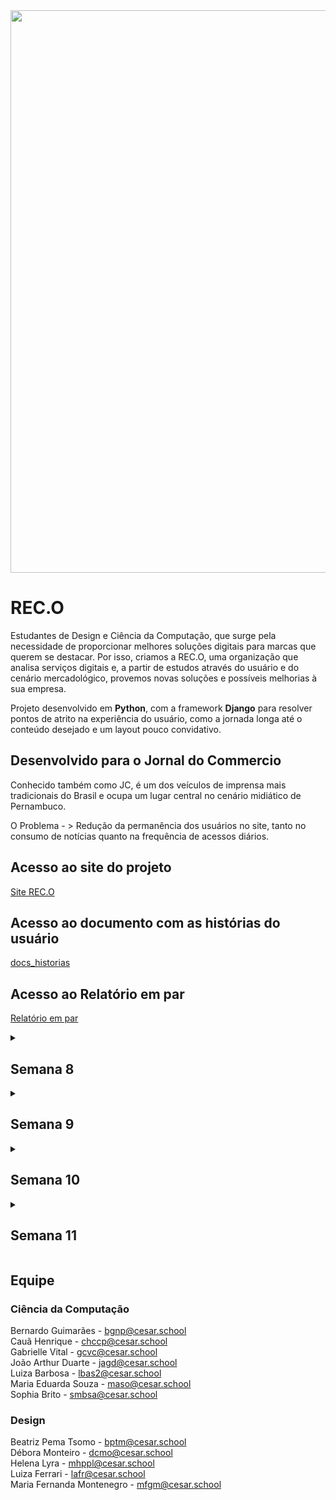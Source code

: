 <img  src="https://github.com/user-attachments/assets/fa630238-b742-4dc6-b764-6cab4d6ae9fa" width="900" height="900">

# REC.O
Estudantes de Design e Ciência da Computação, que surge pela necessidade de proporcionar melhores soluções digitais para marcas que querem se destacar. Por isso, criamos a  REC.O, uma organização que analisa serviços digitais e, a partir de estudos através do usuário e do cenário mercadológico, provemos novas soluções e possíveis melhorias à sua empresa.

Projeto desenvolvido em **Python**, com a framework **Django** para resolver pontos de atrito na experiência do usuário, como a jornada longa até o conteúdo desejado e um layout pouco convidativo.

## Desenvolvido para o Jornal do Commercio
Conhecido também como JC, é um dos veículos de imprensa mais tradicionais do Brasil e ocupa um lugar central no cenário midiático de Pernambuco.

O Problema - > Redução da permanência dos usuários no site, tanto no consumo de notícias quanto na frequência de acessos diários.


## Acesso ao site do projeto
 [Site REC.O](https://sites.google.com/d/1H1WAQs5YY0CATvldSltNKSlR4M0-yEW2/p/19KdY7mc0QfeCC3Vyn48laGZW0uUeZV2J/edit)

## Acesso ao documento com as histórias do usuário
 [docs_historias](https://docs.google.com/document/d/1UjFnvbQb0mYV3OMqcwVpC0ICa4wXUk3drYJq9SrPcvE/edit?usp=sharing)

## Acesso ao Relatório em par
[Relatório em par](https://docs.google.com/document/d/1pkSo2CxC9ket5Wc5D7Jd4AgyTc_JQGDuPIUWokfuXmE/edit?usp=sharing)
 
<details>
  
<summary><h2><strong>Semana 8</strong></h2></summary>

## Readme do projeto
[Readme](https://github.com/EduardaSouzaOL/Projetos2_JC_REC.O)
## Histórias do usuário
[Historias do usuario](https://docs.google.com/document/d/1qoVBzpO4SknCVWL4Cpy6rXrgY6Yv4HgvyF5dHU6W7Mc/edit?tab=t.0)
## Primeira parte do models.py - JC
[models.py](https://docs.google.com/document/d/1eSmwrPEf1FKEVPd2q_7RvG8ga6rGxcNnMXziCqjlOXk/edit?usp=sharing)


</details>

<details>
  
<summary><h2><strong>Semana 9</strong></h2></summary>

## Readme do projeto
[Readme](https://github.com/EduardaSouzaOL/Projetos2_JC_REC.O)
## Histórias do usuário
[Historias do usuario](https://docs.google.com/document/d/1qoVBzpO4SknCVWL4Cpy6rXrgY6Yv4HgvyF5dHU6W7Mc/edit?tab=t.0)
## Ultima versão de modelo de dados - JC
[models.py](https://docs.google.com/document/d/1eSmwrPEf1FKEVPd2q_7RvG8ga6rGxcNnMXziCqjlOXk/edit?usp=sharing)
## Acesso a admin
<img  src="https://github.com/user-attachments/assets/b76f2410-fb73-4c55-a957-e9f657a4c4b7" width="800" height="800">


</details>

</details>

<details>
  
<summary><h2><strong>Semana 10</strong></h2></summary>

## Readme do projeto
[Readme](https://github.com/EduardaSouzaOL/Projetos2_JC_REC.O)
## Relatório em par
[Relatório em par](https://docs.google.com/document/d/1pkSo2CxC9ket5Wc5D7Jd4AgyTc_JQGDuPIUWokfuXmE/edit?usp=sharing)
## Github/Bug tracker 
<img  src="https://github.com/user-attachments/assets/5acb7130-898b-40ae-862a-56fa4c8dde4a" width="800" height="800">

</details>

<details>

<summary><h2><strong>Semana 11</strong></h2></summary>

## Readme do projeto
[Readme](https://github.com/EduardaSouzaOL/Projetos2_JC_REC.O)
## Relatório em par
[Relatório em par](https://docs.google.com/document/d/1pkSo2CxC9ket5Wc5D7Jd4AgyTc_JQGDuPIUWokfuXmE/edit?usp=sharing)
## Github/Bug tracker 
<img  src="https://github.com/user-attachments/assets/5acb7130-898b-40ae-862a-56fa4c8dde4a" width="800" height="800">

## Deploy - Azure
[Link Deploy](https://projetos2-jc-rec-o.onrender.com/)


</details>



## Equipe
### Ciência da Computação
Bernardo Guimarães - bgnp@cesar.school <br>
Cauã Henrique - chccp@cesar.school <br>
Gabrielle Vital - gcvc@cesar.school <br>
João Arthur Duarte - jagd@cesar.school <br>
Luiza Barbosa - lbas2@cesar.school <br>
Maria Eduarda Souza - maso@cesar.school <br>
Sophia Brito - smbsa@cesar.school <br>

### Design
Beatriz Pema Tsomo - bptm@cesar.school <br>
Débora Monteiro - dcmo@cesar.school <br>
Helena Lyra - mhppl@cesar.school <br>
Luiza Ferrari - lafr@cesar.school <br>
Maria Fernanda Montenegro - mfgm@cesar.school <br>
